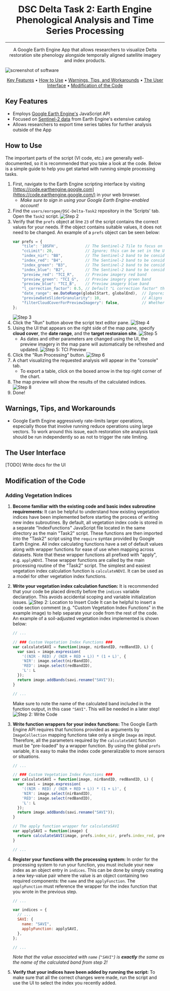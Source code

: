 <div align="center">
    <h1>DSC Delta Task 2: Earth Engine Phenological Analysis and Time Series Processing</h1>
    <hr>
    A Google Earth Engine App that allows researchers to visualize Delta restoration site phenology alongside temporally aligned satellite imagery and index products. 
</div>

![screenshot of software](media/SoftwareScreenshot.png)

<p align="center">
    <a href="#key-features">Key Features</a> •
    <a href="#how-to-use">How to Use</a> •
    <a href="#warnings-tips-and-workarounds">Warnings, Tips, and Workarounds</a> •
    <a href="#the-user-interface">The User Interface</a> •
    <a href="#modification-of-the-code">Modification of the Code</a>
</p>

## Key Features

- Employs [Google Earth Engine's](https://earthengine.google.com/) JavaScript API
- Focused on [Sentinel-2 data](https://developers.google.com/earth-engine/datasets/catalog/COPERNICUS_S2_SR) from Earth Engine's extensive catalog
- Allows researchers to export time series tables for further analysis outside of the App

## How to Use

The important parts of the script (VI code, etc.) are generally well-documented, so it is recommended that you take a look at the code. Below is a simple guide to help you get started with running simple processing tasks. 

1. First, navigate to the Earth Engine scripting interface by visiting [https://code.earthengine.google.com](https://code.earthengine.google.com/) in your web browser.
    - *Make sure to sign in using your Google Earth Engine-enabled account!*
2. Find the `users/eorsgee/DSC-Delta-Task2` repository in the 'Scripts' tab. Open the `Task2` script.
    ![Step 2](media/Step2-FindRepository.png)
3. Verify that the `prefs` object at line `23` of the script contains the correct values for your needs. If the object contains suitable values, it does not need to be changed. An example of a `prefs` object can be seen below:
    ```javascript
    var prefs = {
        "tile": '10SFH',            // The Sentinel-2 Tile to focus on
        "ccLimit": 20,              // Ignore; this can be set in the UI
        "index_nir": "B8",          // The Sentinel-2 band to be considered Near-Infrared (NIR)
        "index_red": "B4",          // The Sentinel-2 band to be considered Red
        "index_green": "B3",        // The Sentinel-2 band to be considered Green
        "index_blue": "B2",         // The Sentinel-2 band to be considered Blue
        "preview_red": "TCI_R",     // Preview imagery red band
        "preview_green": "TCI_G",   // Preview imagery green band
        "preview_blue": "TCI_B",    // Preview imagery blue band
        "l_correction_factor": 0.5, // Default "L correction factor" that the vegetation index algorithms will use
        "date_range": ee.DateRange(globalStart, globalEnd),  // Ignore; this can be set in the UI
        "previewDateSliderGranularity": 10,                  // Aligns with Sentinel-2 "max" revisit time (~10 days)
        "filterCloudCoverForPreviewImagery": false,          // Whether or not the preview imagery is filtered by cloud cover too
    };
    ```
    ![Step 3](media/Step3-EditPrefs.png)
4. Click the "Run" button above the script text editor pane.
    ![Step 4](media/Step4-ClickRun.png)
5. Using the UI that appears on the right side of the map pane, specify **cloud cover**, the **date range**, and the **target restoraion site**.
    ![Step 5](media/Step5-GUISettings.png)
    - As dates and other parameters are changed using the UI, the preview imagery in the map pane will automatically be refreshed and updated.
    ![Step 5: TCI Preview](media/Step5-GUIImgPreview.png)
6. Click the "Run Processing" button.
    ![Step 6](media/Step6-RunButton.png)
7. A chart visualizing the requested analysis will appear in the "console" tab.
    - To export a table, click on the boxed arrow in the top right corner of the chart.
8. The map preview will show the results of the calculated indices. 
    ![Step 8](media/Step7-8-Charts-Output.png)
9. Done!

## Warnings, Tips, and Workarounds
- Google Earth Engine aggressively rate-limits larger operations, especially those that involve running reduce operations using large vectors. To work around this issue, each restoration site analysis task should be run independently so as not to trigger the rate limiting.

## The User Interface
[TODO] Write docs for the UI

## Modification of the Code

### Adding Vegetation Indices
1. **Become familiar with the existing code and basic index subroutine requirements:**
   It can be helpful to understand how existing vegetation indices have been implemented before starting the process of writing new index subroutines. By default, all vegetation index code is stored in a separate "IndexFunctions" JavaScript file located in the same directory as the main "Task2" script. These functions are then imported into the "Task2" script using the `require` syntax provided by Google Earth Engine. All index calculating functions have a set of default values along with wrapper functions for ease of use when mapping across datasets. Note that these wrapper functions all prefixed with "apply", e.g. `applyNDVI`. These wrapper functions are called by the main processing routine of the "Task2" script. The simplest and easiest vegetation index calculation function is `calculateNDVI`. It can be used as a model for other vegetation index functions.
2. **Write your vegetation index calculation function:**
   It is recommended that your code be placed directly before the `indices` variable declaration. This avoids accidental scoping and variable initialization issues. 
   ![Step 2: Location to Insert Code](media/AddVIs/Step2-InsertCodeLocation.png)
   It can be helpful to insert a code section comment (e.g. "Custom Vegetation Index Functions" in the example image) to help separate your code from the rest of the code. An example of a soil-adjusted vegetation index implemented is shown below:
   
   ```javascript
   // ...
   
   // ### Custom Vegetation Index Functions ###
   var calculateSAVI = function(image, nirBandID, redBandID, L) {
     var savi = image.expression(
       '((NIR - RED) / (NIR + RED + L)) * (1 + L)', {
       'NIR': image.select(nirBandID),
       'RED': image.select(redBandID),
       'L': L
     });
     return image.addBands(savi.rename("SAVI"));
   }
   
   // ...
   ```
   Make sure to note the name of the calculated band included in the function output, in this case `"SAVI"`. This will be needed in a later step!
   ![Step 2: Write Code](media/AddVIs/Step2-WriteFunction.png)
3. **Write function wrappers for your index functions:**
   The Google Earth Engine API requires that functions provided as arguments by `ImageCollection` mapping functions take only a single `Image` as input. Therefore, all the parameters required by the `calculateSAVI` function must be "pre-loaded" by a wrapper function. By using the global `prefs` variable, it is easy to make the index code generalizable to more sensors or situations.
   ```javascript
   // ...
   
   // ### Custom Vegetation Index Functions ###
   var calculateSAVI = function(image, nirBandID, redBandID, L) {
     var savi = image.expression(
       '((NIR - RED) / (NIR + RED + L)) * (1 + L)', {
       'NIR': image.select(nirBandID),
       'RED': image.select(redBandID),
       'L': L
     });
     return image.addBands(savi.rename("SAVI"));
   }
   
   // The apply function wrapper for calculateSAVI
   var applySAVI = function(image) {
     return calculateSAVI(image, prefs.index_nir, prefs.index_red, prefs.l_correction_factor);
   }
   
   // ...
   ```
4. **Register your functions with the processing system:**
   In order for the processing system to run your function, you must include your new index as an object entry in `indices`. This can be done by simply creating a new key-value pair where the value is an object containing two required components: the `name` and the `applyFunction`. The `applyFunction` must reference the wrapper for the index function that you wrote in the previous step.
   ```javascript
   // ...
   
   var indices = {
     // ...
     SAVI: {
       name: "SAVI",
       applyFunction: applySAVI,
     },
   };
   
   // ...
   ```
   *Note that the value associated with `name` (`"SAVI"`) is **exactly** the same as the name of the calculated band from step 2!* 
5. **Verify that your indices have been added by running the script:**
   To make sure that all the correct changes were made, run the script and use the UI to select the index you recently added.
